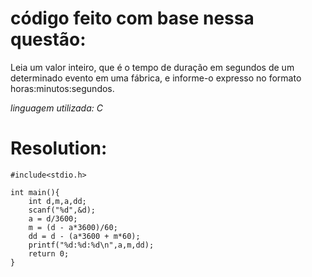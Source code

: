 código feito com base nessa questão:
=====

Leia um valor inteiro, que é o tempo de duração em segundos de um determinado evento em uma fábrica, e informe-o expresso no formato horas:minutos:segundos.

*linguagem utilizada: C*

Resolution:
=====

	#include<stdio.h>

	int main(){
		int d,m,a,dd;
		scanf("%d",&d);
		a = d/3600;
		m = (d - a*3600)/60;
		dd = d - (a*3600 + m*60);
		printf("%d:%d:%d\n",a,m,dd);
	    return 0;
	}
